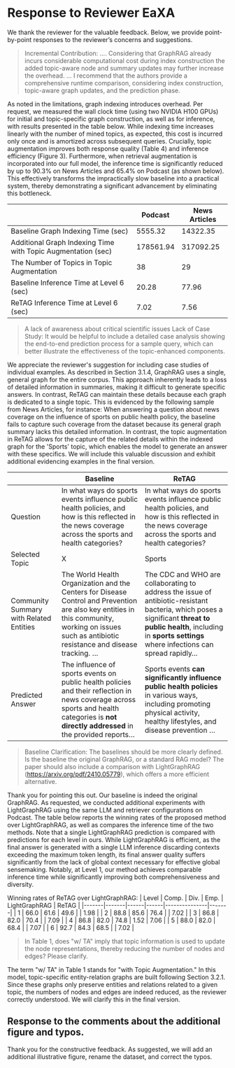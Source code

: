 # Response to Reviewer EaXA
We thank the reviewer for the valuable feedback. Below, we provide point-by-point responses to the reviewer’s concerns and suggestions.

> Incremental Contribution: .... Considering that GraphRAG already incurs considerable computational cost during index construction the added topic-aware node and summary updates may further increase the overhead. … I recommend that the authors provide a comprehensive runtime comparison, considering index construction, topic-aware graph updates, and the prediction phase.

As noted in the limitations, graph indexing introduces overhead. Per request, we measured the wall clock time (using two NVIDIA H100 GPUs) for initial and topic-specific graph construction, as well as for inference, with results presented in the table below. While indexing time increases linearly with the number of mined topics, as expected, this cost is incurred only once and is amortized across subsequent queries. Crucially, topic augmentation improves both response quality (Table 4) and inference efficiency (Figure 3). Furthermore, when retrieval augmentation is incorporated into our full model, the inference time is significantly reduced by up to 90.3% on News Articles and 65.4% on Podcast (as shown below). This effectively transforms the impractically slow baseline into a practical system, thereby demonstrating a significant advancement by eliminating this bottleneck.

|                                      | Podcast    | News Articles |
|--------------------------------------|------------|---------------|
| Baseline Graph Indexing Time (sec)   | 5555.32    | 14322.35      |
| Additional Graph Indexing Time with Topic Augmentation (sec) | 178561.94  | 317092.25     |
| The Number of Topics in Topic Augmentation | 38         | 29            |
| Baseline Inference Time at Level 6 (sec) | 20.28      | 77.96         |
| ReTAG Inference Time at Level 6 (sec) | 7.02       | 7.56          |

> A lack of awareness about critical scientific issues Lack of Case Study: It would be helpful to include a detailed case analysis showing the end-to-end prediction process for a sample query, which can better illustrate the effectiveness of the topic-enhanced components.

We appreciate the reviewer's suggestion for including case studies of individual examples.
As described in Section 3.1.4, GraphRAG uses a single, general graph for the entire corpus. This approach inherently leads to a loss of detailed information in summaries, making it difficult to generate specific answers. In contrast, ReTAG can maintain these details because each graph is dedicated to a single topic.
This is evidenced by the following sample from News Articles, for instance: When answering a question about news coverage on the influence of sports on public health policy, the baseline fails to capture such coverage from the dataset because its general graph summary lacks this detailed information. In contrast, the topic augmentation in ReTAG allows for the capture of the related details within the indexed graph for the 'Sports' topic, which enables the model to generate an answer with these specifics. We will include this valuable discussion and exhibit additional evidencing examples in the final version.

|                                    | Baseline                                                                                                                                                       | ReTAG                                                                                                                         |
|------------------------------------|----------------------------------------------------------------------------------------------------------------------------------------------------------------|-------------------------------------------------------------------------------------------------------------------------------|
| Question                           | In what ways do sports events influence public health policies, and how is this reflected in the news coverage across the sports and health categories?         | In what ways do sports events influence public health policies, and how is this reflected in the news coverage across the sports and health categories? |
| Selected Topic                     | X                                                                                                                                                              | Sports                                                                                                                        |
| Community Summary with Related Entities | The World Health Organization and the Centers for Disease Control and Prevention are also key entities in this community, working on issues such as antibiotic resistance and disease tracking. … | The CDC and WHO are collaborating to address the issue of antibiotic-resistant bacteria, which poses a significant **threat to public health**, including in **sports settings** where infections can spread rapidly… |
| Predicted Answer                   | The influence of sports events on public health policies and their reflection in news coverage across sports and health categories is **not directly addressed** in the provided reports… | Sports events **can significantly influence public health policies** in various ways, including promoting physical activity, healthy lifestyles, and disease prevention …         |

> Baseline Clarification: The baselines should be more clearly defined. Is the baseline the original GraphRAG, or a standard RAG model? The paper should also include a comparison with LightGraphRAG (https://arxiv.org/pdf/2410.05779), which offers a more efficient alternative.

Thank you for pointing this out. Our baseline is indeed the original GraphRAG. As requested, we conducted additional experiments with LightGraphRAG using the same LLM and retriever configurations on Podcast. The table below reports the winning rates of the proposed method over LightGraphRAG, as well as compares the inference time of the two methods. Note that a single LightGraphRAG prediction is compared with predictions for each level in ours. While LightGraphRAG is efficient, as the final answer is generated with a single LLM inference discarding contexts exceeding the maximum token length, its final answer quality suffers significantly from the lack of global context necessary for effective global sensemaking. Notably, at Level 1, our method achieves comparable inference time while significantly improving both comprehensiveness and diversity.

Winning rates of ReTAG over LightGraphRAG:
| Level | Comp. | Div. | Emp. | LightGraphRAG | ReTAG |
|-------|-------|------|------|---------------|-------|
|   1   | 66.0  | 61.6 | 49.6 |               | 1.98  |
|   2   | 88.8  | 85.6 | 76.4 |               | 7.02  |
|   3   | 86.8  | 82.0 | 70.4 |               | 7.09  |
|   4   | 86.8  | 82.0 | 74.8 |   1.52        | 7.06  |
|   5   | 88.0  | 82.0 | 68.4 |               | 7.07  |
|   6   | 92.7  | 84.3 | 68.5 |               | 7.02  |

> In Table 1, does "w/ TA" imply that topic information is used to update the node representations, thereby reducing the number of nodes and edges? Please clarify.

The term "w/ TA" in Table 1 stands for "with Topic Augmentation." In this model, topic-specific entity-relation graphs are built following Section 3.2.1. Since these graphs only preserve entities and relations related to a given topic, the numbers of nodes and edges are indeed reduced, as the reviewer correctly understood. We will clarify this in the final version.

## Response to the comments about the additional figure and typos.
Thank you for the constructive feedback. As suggested, we will add an additional illustrative figure, rename the dataset, and correct the typos.